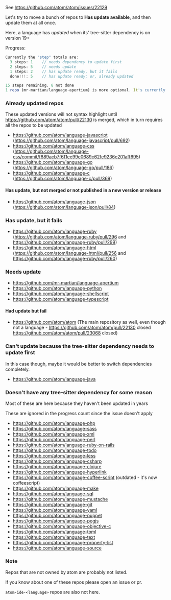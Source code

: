 See https://github.com/atom/atom/issues/22129

Let's try to move a bunch of repos to __Has update available__, and then update them at all once.

Here, a language has _updated_ when its' tree-sitter dependency is on version 19+

Progress:

```js
Currently the "step" totals are:
  3 steps: 1    // needs dependency to update first
  2 steps: 5    // needs update
  1 steps: 2    // has update ready, but it fails
  done!!!: 5    // has update ready; or, already updated

15 steps remaining, 8 not done
1 repo (mr-martian/language-apertium) is more optional. It's currently in needs update but it doesn't block any v19 issue resolving.
```

### Already updated repos

These updated versions will not syntax highlight until https://github.com/atom/atom/pull/22130 is merged, which in turn requires all the repos to be updated

- https://github.com/atom/language-javascript (https://github.com/atom/language-javascript/pull/692)
- https://github.com/atom/language-css (https://github.com/atom/language-css/commit/f889acb7f6f1ee99e0689c62fe9236e201aff695)
- https://github.com/atom/language-go (https://github.com/atom/language-go/pull/186)
- https://github.com/atom/language-c (https://github.com/atom/language-c/pull/369)

#### Has update, but not merged or not published in a new version or release

- https://github.com/atom/language-json (https://github.com/atom/language-json/pull/84)

### Has update, but it fails

- https://github.com/atom/language-ruby (https://github.com/atom/language-ruby/pull/296 and https://github.com/atom/language-ruby/pull/299)
- https://github.com/atom/language-html (https://github.com/atom/language-html/pull/256 and https://github.com/atom/language-ruby/pull/260)

### Needs update

- https://github.com/mr-martian/language-apertium
- https://github.com/atom/language-python
- https://github.com/atom/language-shellscript
- https://github.com/atom/language-typescript

#### Had update but fail

- https://github.com/atom/atom (The main repository as well, even though not a language - https://github.com/atom/atom/pull/22130 closed https://github.com/atom/atom/pull/23068 closed)

### Can't update because the tree-sitter dependency needs to update first

In this case though, maybe it would be better to switch dependencies completely.

- https://github.com/atom/language-java

### Doesn't have any tree-sitter dependency for some reason

Most of these are here because they haven't been updated in years

These are ignored in the progress count since the issue doesn't apply

- https://github.com/atom/language-php
- https://github.com/atom/language-sass
- https://github.com/atom/language-xml
- https://github.com/atom/language-perl
- https://github.com/atom/language-ruby-on-rails
- https://github.com/atom/language-todo
- https://github.com/atom/language-less
- https://github.com/atom/language-csharp
- https://github.com/atom/language-clojure
- https://github.com/atom/language-hyperlink
- https://github.com/atom/language-coffee-script (outdated - it's now coffeescript)
- https://github.com/atom/language-make
- https://github.com/atom/language-sql
- https://github.com/atom/language-mustache
- https://github.com/atom/language-git
- https://github.com/atom/language-yaml
- https://github.com/atom/language-puppet
- https://github.com/atom/language-pegjs
- https://github.com/atom/language-objective-c
- https://github.com/atom/language-toml
- https://github.com/atom/language-text
- https://github.com/atom/language-property-list
- https://github.com/atom/language-source

### Note

Repos that are not owned by atom are probably not listed.

If you know about one of these repos please open an issue or pr.

`atom-ide-<language>` repos are also not here.

